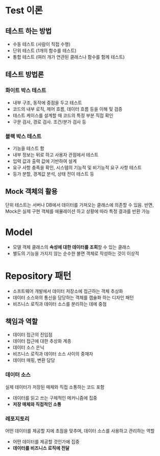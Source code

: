# Test 이론

## 테스트 하는 방법
- 수동 테스트 (사람이 직접 수행)
- 단위 테스트 (1개의 함수를 테스트)
- 통합 테스트 (여러 개가 연관된 클래스나 함수를 함께 테스트)

## 테스트 방법론

### 화이트 박스 테스트
- 내부 구조, 동작에 중점을 두고 테스트
- 코드의 내부 로직, 제어 흐름, 데이터 흐름 등을 이해 및 검증
- 테스트 케이스를 설계할 때 코드의 특정 부분 직접 확인
- 구문 검사, 경로 검사. 조건/분가 검사 등

### 블랙 박스 테스트
- 기능을 테스트 함
- 내부 정보는 뒤로 하고 사용자 관점에서 테스트
- 입력 값과 출력 값에 기반하여 설계
- 요구 사항 충족을 확인, 시스템의 기능적 및 비기능적 요구 사항 테스트
- 등가 분할, 경계값 분석, 상태 전이 테스트 등


## Mock 객체의 활용

단위 테스트는 서버나 DB에서 데이터를 가져오는 클래스에 의존할 수 있음.
반면, Mock은 실제 구현 객체를 에뮬레이션 하고 상황에 따라 특정 결과를 반환 가능


# Model

- 모델 객체 클래스의 **속성에 대한 데이터를 조회**할 수 있는 클래스
- 별도의 기능을 가지지 않는 순수한 불면 객체로 작성하는 것이 이상적


# Repository 패턴

- 소프트웨어 개발에서 데이터 저장소에 접근하는 객체 추상화
- 데이터 소스와의 통신을 담당하는 객체를 캡슐화 하는 디자인 패턴
- 비즈니스 로직과 데이터 소스를 분리하는 데에 중점

## 책임과 역할

- 데이터 접근의 진입점
- 데이터 접근에 대한 추상화 계층
- 데이터 소스 은닉
- 비즈니스 로직과 데이터 소스 사이의 중재자
- 데이터 매핑, 변환 담당


### 데이터 소스
실제 데이터가 저장된 매체와 직접 소통하는 코드 포함
- 데이터를 읽고 쓰는 구체적인 메커니즘에 집중
- **저장 매체와 직접적인 소통**

### 레포지토리
어떤 데이터를 제공할 지에 초점을 맞추며, 데이터 소스를 사용하고 관리하는 역할
- 어떤 데이터를 제공할 것인가에 집중
-  **데이터를 비즈니스 로직에 전달**
